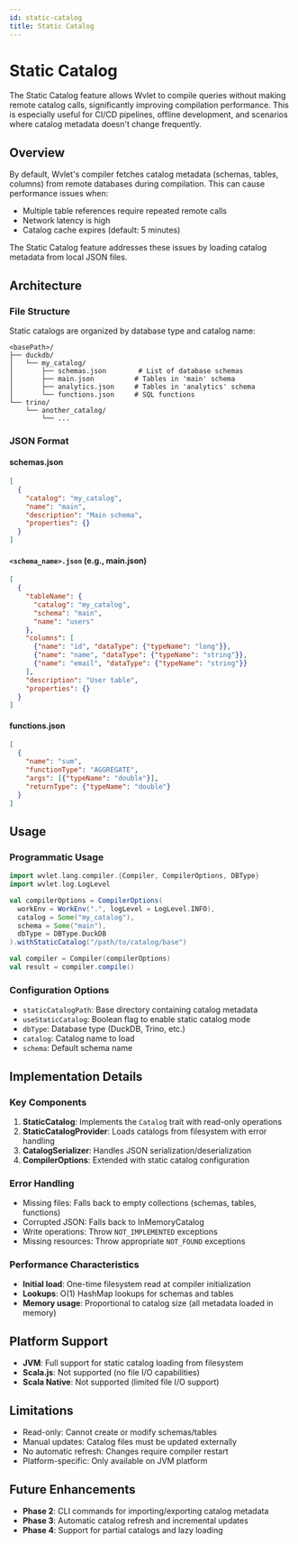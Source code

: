 ```yaml
---
id: static-catalog
title: Static Catalog
---
```


# Static Catalog

The Static Catalog feature allows Wvlet to compile queries without making remote catalog calls, significantly improving compilation performance. This is especially useful for CI/CD pipelines, offline development, and scenarios where catalog metadata doesn't change frequently.

## Overview

By default, Wvlet's compiler fetches catalog metadata (schemas, tables, columns) from remote databases during compilation. This can cause performance issues when:
- Multiple table references require repeated remote calls
- Network latency is high
- Catalog cache expires (default: 5 minutes)

The Static Catalog feature addresses these issues by loading catalog metadata from local JSON files.

## Architecture

### File Structure

Static catalogs are organized by database type and catalog name:

```
<basePath>/
├── duckdb/
│   └── my_catalog/
│       ├── schemas.json        # List of database schemas
│       ├── main.json          # Tables in 'main' schema
│       ├── analytics.json     # Tables in 'analytics' schema
│       └── functions.json     # SQL functions
└── trino/
    └── another_catalog/
        └── ...
```

### JSON Format

#### schemas.json
```json
[
  {
    "catalog": "my_catalog",
    "name": "main",
    "description": "Main schema",
    "properties": {}
  }
]
```

#### `<schema_name>.json` (e.g., main.json)
```json
[
  {
    "tableName": {
      "catalog": "my_catalog",
      "schema": "main",
      "name": "users"
    },
    "columns": [
      {"name": "id", "dataType": {"typeName": "long"}},
      {"name": "name", "dataType": {"typeName": "string"}},
      {"name": "email", "dataType": {"typeName": "string"}}
    ],
    "description": "User table",
    "properties": {}
  }
]
```

#### functions.json
```json
[
  {
    "name": "sum",
    "functionType": "AGGREGATE",
    "args": [{"typeName": "double"}],
    "returnType": {"typeName": "double"}
  }
]
```

## Usage

### Programmatic Usage

```scala
import wvlet.lang.compiler.{Compiler, CompilerOptions, DBType}
import wvlet.log.LogLevel

val compilerOptions = CompilerOptions(
  workEnv = WorkEnv(".", logLevel = LogLevel.INFO),
  catalog = Some("my_catalog"),
  schema = Some("main"),
  dbType = DBType.DuckDB
).withStaticCatalog("/path/to/catalog/base")

val compiler = Compiler(compilerOptions)
val result = compiler.compile()
```

### Configuration Options

- `staticCatalogPath`: Base directory containing catalog metadata
- `useStaticCatalog`: Boolean flag to enable static catalog mode
- `dbType`: Database type (DuckDB, Trino, etc.)
- `catalog`: Catalog name to load
- `schema`: Default schema name

## Implementation Details

### Key Components

1. **StaticCatalog**: Implements the `Catalog` trait with read-only operations
2. **StaticCatalogProvider**: Loads catalogs from filesystem with error handling
3. **CatalogSerializer**: Handles JSON serialization/deserialization
4. **CompilerOptions**: Extended with static catalog configuration

### Error Handling

- Missing files: Falls back to empty collections (schemas, tables, functions)
- Corrupted JSON: Falls back to InMemoryCatalog
- Write operations: Throw `NOT_IMPLEMENTED` exceptions
- Missing resources: Throw appropriate `NOT_FOUND` exceptions

### Performance Characteristics

- **Initial load**: One-time filesystem read at compiler initialization
- **Lookups**: O(1) HashMap lookups for schemas and tables
- **Memory usage**: Proportional to catalog size (all metadata loaded in memory)

## Platform Support

- **JVM**: Full support for static catalog loading from filesystem
- **Scala.js**: Not supported (no file I/O capabilities)
- **Scala Native**: Not supported (limited file I/O support)

## Limitations

- Read-only: Cannot create or modify schemas/tables
- Manual updates: Catalog files must be updated externally
- No automatic refresh: Changes require compiler restart
- Platform-specific: Only available on JVM platform

## Future Enhancements

- **Phase 2**: CLI commands for importing/exporting catalog metadata
- **Phase 3**: Automatic catalog refresh and incremental updates
- **Phase 4**: Support for partial catalogs and lazy loading
